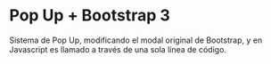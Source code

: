 # Pop Up + Bootstrap 3
Sistema de Pop Up, modificando el modal original de Bootstrap, y en Javascript es llamado a través de una sola línea de código.
